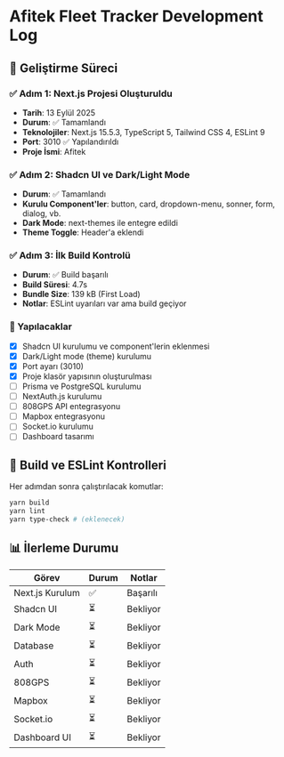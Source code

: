 # Afitek Fleet Tracker Development Log

## 🚀 Geliştirme Süreci

### ✅ Adım 1: Next.js Projesi Oluşturuldu
- **Tarih**: 13 Eylül 2025
- **Durum**: ✅ Tamamlandı
- **Teknolojiler**: Next.js 15.5.3, TypeScript 5, Tailwind CSS 4, ESLint 9
- **Port**: 3010 ✅ Yapılandırıldı
- **Proje İsmi**: Afitek

### ✅ Adım 2: Shadcn UI ve Dark/Light Mode
- **Durum**: ✅ Tamamlandı
- **Kurulu Component'ler**: button, card, dropdown-menu, sonner, form, dialog, vb.
- **Dark Mode**: next-themes ile entegre edildi
- **Theme Toggle**: Header'a eklendi

### ✅ Adım 3: İlk Build Kontrolü
- **Durum**: ✅ Build başarılı
- **Build Süresi**: 4.7s
- **Bundle Size**: 139 kB (First Load)
- **Notlar**: ESLint uyarıları var ama build geçiyor

### 📝 Yapılacaklar

- [x] Shadcn UI kurulumu ve component'lerin eklenmesi
- [x] Dark/Light mode (theme) kurulumu
- [x] Port ayarı (3010)
- [x] Proje klasör yapısının oluşturulması
- [ ] Prisma ve PostgreSQL kurulumu
- [ ] NextAuth.js kurulumu
- [ ] 808GPS API entegrasyonu
- [ ] Mapbox entegrasyonu
- [ ] Socket.io kurulumu
- [ ] Dashboard tasarımı

## 🐛 Build ve ESLint Kontrolleri

Her adımdan sonra çalıştırılacak komutlar:
```bash
yarn build
yarn lint
yarn type-check # (eklenecek)
```

## 📊 İlerleme Durumu

| Görev | Durum | Notlar |
|-------|-------|--------|
| Next.js Kurulum | ✅ | Başarılı |
| Shadcn UI | ⏳ | Bekliyor |
| Dark Mode | ⏳ | Bekliyor |
| Database | ⏳ | Bekliyor |
| Auth | ⏳ | Bekliyor |
| 808GPS | ⏳ | Bekliyor |
| Mapbox | ⏳ | Bekliyor |
| Socket.io | ⏳ | Bekliyor |
| Dashboard UI | ⏳ | Bekliyor |